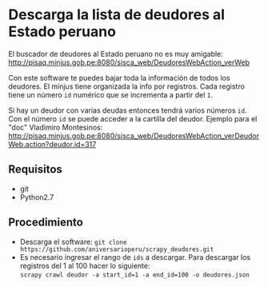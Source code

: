 # Descarga la lista de deudores al Estado peruano

El buscador de deudores al Estado peruano no es muy amigable:
<http://pisaq.minjus.gob.pe:8080/sisca_web/DeudoresWebAction_verWeb>

Con este software te puedes bajar toda la información de todos los deudores.
El minjus tiene organizada la info por registros. Cada registro tiene un número
``id`` numérico que se incrementa a partir del ``1``.

Si hay un deudor con varias deudas entonces tendrá varios números ``id``. Con
el número ``id`` se puede acceder a la cartilla del deudor. Ejemplo para el
"doc" Vladimiro Montesinos:
<http://pisaq.minjus.gob.pe:8080/sisca_web/DeudoresWebAction_verDeudorWeb.action?deudor.id=317>

## Requisitos
* git
* Python2.7

## Procedimiento

* Descarga el software: ``git clone https://github.com/aniversarioperu/scrapy_deudores.git``
* Es necesario ingresar el rango de ``ids`` a descargar. Para descargar los 
registros del 1 al 100 hacer lo siguiente:  
    ``scrapy crawl deudor -a start_id=1 -a end_id=100 -o deudores.json``

